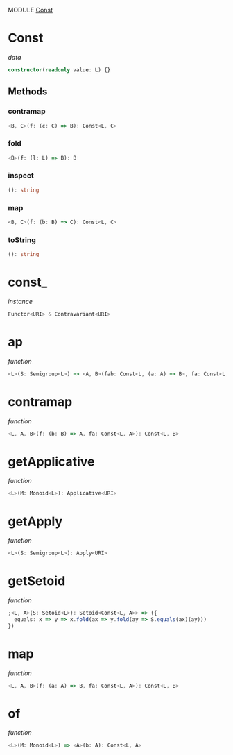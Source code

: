 MODULE [Const](https://github.com/gcanti/fp-ts/blob/master/src/Const.ts)

# Const

_data_

```ts
constructor(readonly value: L) {}
```

## Methods

### contramap

```ts
<B, C>(f: (c: C) => B): Const<L, C>
```

### fold

```ts
<B>(f: (l: L) => B): B
```

### inspect

```ts
(): string
```

### map

```ts
<B, C>(f: (b: B) => C): Const<L, C>
```

### toString

```ts
(): string
```

# const_

_instance_

```ts
Functor<URI> & Contravariant<URI>
```

# ap

_function_

```ts
<L>(S: Semigroup<L>) => <A, B>(fab: Const<L, (a: A) => B>, fa: Const<L, A>): Const<L, B>
```

# contramap

_function_

```ts
<L, A, B>(f: (b: B) => A, fa: Const<L, A>): Const<L, B>
```

# getApplicative

_function_

```ts
<L>(M: Monoid<L>): Applicative<URI>
```

# getApply

_function_

```ts
<L>(S: Semigroup<L>): Apply<URI>
```

# getSetoid

_function_

```ts
;<L, A>(S: Setoid<L>): Setoid<Const<L, A>> => ({
  equals: x => y => x.fold(ax => y.fold(ay => S.equals(ax)(ay)))
})
```

# map

_function_

```ts
<L, A, B>(f: (a: A) => B, fa: Const<L, A>): Const<L, B>
```

# of

_function_

```ts
<L>(M: Monoid<L>) => <A>(b: A): Const<L, A>
```
